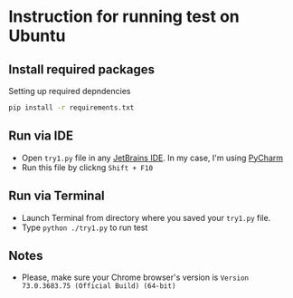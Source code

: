 # Instruction for running test on Ubuntu


## Install required packages

Setting up required depndencies

```bash
pip install -r requirements.txt
```

## Run via IDE

- Open ```try1.py``` file in any [JetBrains IDE](https://www.jetbrains.com/). In my case, I'm using [PyCharm](https://www.jetbrains.com/pycharm/?fromMenu)
- Run this file by clickng ```Shift + F10```


## Run via Terminal

- Launch Terminal from directory where you saved your ```try1.py``` file.
- Type ```python ./try1.py``` to run test


## Notes

- Please, make sure your Chrome browser's version is ```Version 73.0.3683.75 (Official Build) (64-bit)```